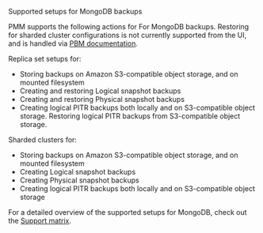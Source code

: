 Supported setups for MongoDB backups

PMM supports the following actions for For MongoDB backups. Restoring for sharded cluster configurations is not currently supported from the UI, and is handled via [PBM documentation](https://docs.percona.com/percona-backup-mongodb/usage/restore.html).

Replica set setups for:

  - Storing backups on Amazon S3-compatible object storage, and on mounted filesystem
  - Creating and restoring Logical snapshot backups
  - Creating and restoring Physical snapshot backups
  - Creating logical PITR backups both locally and on S3-compatible object storage. Restoring logical PITR backups from S3-compatible object storage.
  
Sharded clusters for:
  - Storing backups on Amazon S3-compatible object storage, and on mounted filesystem
  - Creating Logical snapshot backups
  - Creating Physical snapshot backups
  - Creating logical PITR backups both locally and on S3-compatible object storage
 
For a detailed overview of the supported setups for MongoDB, check out the [Support matrix](../backup/mongodb_limitations.md).